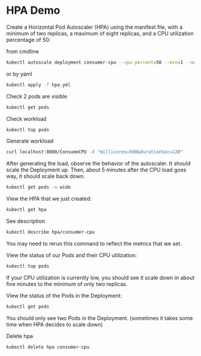 # HPA Demo

Create a Horizontal Pod Autoscaler (HPA) using the manifest file, with a minimum of two replicas, a maximum of eight replicas, and a CPU utilization percentage of 50:

from cmdline
```sh
kubectl autoscale deployment consumer-cpu --cpu-percent=50 --min=1 --max=8
```
or by yaml
```sh
kubectl apply -f hpa.yml
```

Check 2 pods are visible
```sh
kubectl get pods
```

Check workload
```sh
kubectl top pods
```

Generate workload
```sh
curl localhost:8080/ConsumeCPU -d "millicores=500&durationSec=120" 
```

After generating the load, observe the behavior of the autoscaler. It should scale the Deployment up. Then, about 5 minutes after the CPU load goes way, it should scale back down.

```sh
kubectl get pods -o wide
```

View the HPA that we just created:
```sh
kubectl get hpa
```

See description
```sh
kubectl describe hpa/consumer-cpu
```

You may need to rerun this command to reflect the metrics that we set.

View the status of our Pods and their CPU utilization:

```sh
kubectl top pods
```

If your CPU utilization is currently low, you should see it scale down in about five minutes to the minimum of only two replicas.

View the status of the Pods in the Deployment:
```sh
kubectl get pods
```

You should only see two Pods in the Deployment. (sometimes it takes some time when HPA decides to scale down)

Delete hpa

```sh
kubectl delete hpa consumer-cpu 
```